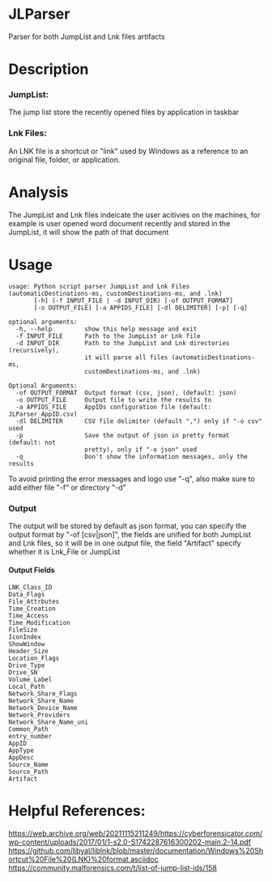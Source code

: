 # JLParser
Parser for both JumpList and Lnk files artifacts


# Description
### JumpList: 
The jump list store the recently opened files by application in taskbar
### Lnk Files:
An LNK file is a shortcut or "link" used by Windows as a reference to an original file, folder, or application.

# Analysis
The JumpList and Lnk files indeicate the user acitivies on the machines, for example is user opened word document recently and stored in the JumpList, it will show the path of that document

# Usage
```
usage: Python script parser JumpList and Lnk Files (automaticDestinations-ms, customDestinations-ms, and .lnk)
       [-h] (-f INPUT_FILE | -d INPUT_DIR) [-of OUTPUT_FORMAT]
       [-o OUTPUT_FILE] [-a APPIDS_FILE] [-dl DELIMITER] [-p] [-q]

optional arguments:
  -h, --help         show this help message and exit
  -f INPUT_FILE      Path to the JumpList or Lnk file
  -d INPUT_DIR       Path to the JumpList and Lnk directories (recursively),
                     it will parse all files (automaticDestinations-ms,
                     customDestinations-ms, and .lnk)

Optional Arguments:
  -of OUTPUT_FORMAT  Output format (csv, json), (default: json)
  -o OUTPUT_FILE     Output file to write the results to
  -a APPIDS_FILE     AppIDs configuration file (default: JLParser_AppID.csv)
  -dl DELIMITER      CSV file delimiter (default ",") only if "-o csv" used
  -p                 Save the output of json in pretty format (default: not
                     pretty), only if "-o json" used
  -q                 Don't show the information messages, only the results
```

To avoid printing the error messages and logo use "-q", also make sure to add either file "-f" or directory "-d"


### Output
The output will be stored by default as json format, you can specify the output format by "-of \[csv|json\]", the fields are unified for both JumpList and Lnk files, so it will be in one output file, the field "Artifact" specify whether it is Lnk_File or JumpList

#### Output Fields 
```
LNK_Class_ID
Data_Flags
File_Attrbutes
Time_Creation
Time_Access
Time_Modification
FileSize
IconIndex
ShowWindow
Header_Size
Location_Flags
Drive_Type
Drive_SN
Volume_Label
Local_Path
Network_Share_Flags
Network_Share_Name
Network_Device_Name
Network_Providers
Network_Share_Name_uni
Common_Path
entry_number
AppID
AppType
AppDesc
Source_Name
Source_Path
Artifact
```

# Helpful References: 
https://web.archive.org/web/20211115211249/https://cyberforensicator.com/wp-content/uploads/2017/01/1-s2.0-S1742287616300202-main.2-14.pdf
https://github.com/libyal/liblnk/blob/master/documentation/Windows%20Shortcut%20File%20(LNK)%20format.asciidoc
https://community.malforensics.com/t/list-of-jump-list-ids/158
